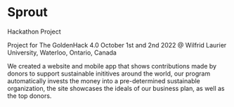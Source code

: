 # Sprout
 Hackathon Project

Project for The GoldenHack 4.0
October 1st and 2nd 2022
@ Wilfrid Laurier University, Waterloo, Ontario, Canada

We created a website and mobile app that shows contributions made by donors to support sustainable inititives around the world, our program automatically invests the money into a pre-determined sustainable organization, the site showcases the ideals of our business plan, as well as the top donors.
